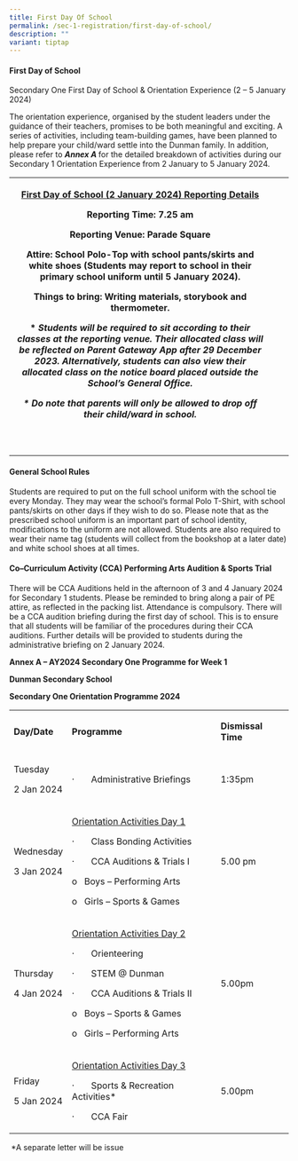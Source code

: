 ```yaml
---
title: First Day Of School
permalink: /sec-1-registration/first-day-of-school/
description: ""
variant: tiptap
---
```

<h4>First Day of School</h4><p>Secondary One First Day of School &amp; Orientation Experience (2 – 5 January 2024)</p><p>The orientation experience, organised by the student leaders under the guidance of their teachers, promises to be both meaningful and exciting. A series of activities, including team-building games, have been planned to help prepare your child/ward settle into the Dunman family. In addition, please refer to <strong><em>Annex A </em></strong>for the detailed breakdown of activities during our Secondary 1 Orientation Experience from 2 January to 5 January 2024.</p><p></p><table><tbody><tr><th rowspan="1" colspan="1"><p><strong><u>First Day of School (2 January 2024) Reporting Details</u></strong></p><p><strong>Reporting Time:</strong> 7.25 am</p><p><strong>Reporting Venue: </strong>Parade Square</p><p><strong>Attire:</strong> School Polo-Top with school pants/skirts and white shoes (Students may report to school in their primary school uniform until 5 January 2024).</p><p><strong>Things to bring:</strong> Writing materials, storybook and thermometer.</p><p><strong>* </strong><em>Students will be required to sit according to their classes at the reporting venue. Their allocated class will be reflected on Parent Gateway App after 29 December 2023. Alternatively, students can also view their allocated class on the notice board placed outside the School’s General Office.</em></p><p><strong><em>*</em></strong><em> Do note that parents will only be allowed to drop off their child/ward in school.</em></p></th><th rowspan="1" colspan="1"><p></p></th><th rowspan="1" colspan="1"><p></p></th></tr><tr><td rowspan="1" colspan="1"><p></p></td><td rowspan="1" colspan="1"><p></p></td><td rowspan="1" colspan="1"><p></p></td></tr><tr><td rowspan="1" colspan="1"><p></p></td><td rowspan="1" colspan="1"><p></p></td><td rowspan="1" colspan="1"><p></p></td></tr></tbody></table><h4>General School Rules</h4><p>Students are required to put on the full school uniform with the school tie every Monday. They may wear the school’s formal Polo T-Shirt, with school pants/skirts on other days if they wish to do so. Please note that as the prescribed school uniform is an important part of school identity, modifications to the uniform are not allowed. Students are also required to wear their name tag (students will collect from the bookshop at a later date) and white school shoes at all times.</p><h4>Co–Curriculum Activity (CCA) Performing Arts Audition &amp; Sports Trial</h4><p>There will be CCA Auditions held in the afternoon of 3 and 4 January 2024 for Secondary 1 students. Please be reminded to bring along a pair of PE attire, as reflected in the packing list. Attendance is compulsory. There will be a CCA audition briefing during the first day of school. This is to ensure that all students will be familiar of the procedures during their CCA auditions. Further details will be provided to students during the administrative briefing on 2 January 2024.</p><p></p><p><strong>Annex A – AY2024 Secondary One Programme for Week 1</strong></p><p></p><p><strong>Dunman Secondary School</strong></p><p><strong>Secondary One Orientation Programme 2024</strong></p><table><tbody><tr><td rowspan="1" colspan="1"><p><strong>Day/Date</strong></p></td><td rowspan="1" colspan="1"><p><strong>Programme</strong></p></td><td rowspan="1" colspan="1"><p><strong>Dismissal Time</strong></p></td></tr><tr><td rowspan="1" colspan="1"><p>Tuesday</p><p>2 Jan 2024</p></td><td rowspan="1" colspan="1"><p>·&nbsp;&nbsp;&nbsp;&nbsp;&nbsp;&nbsp; Administrative Briefings</p></td><td rowspan="1" colspan="1"><p>1:35pm</p></td></tr><tr><td rowspan="1" colspan="1"><p>Wednesday</p><p>3 Jan 2024</p></td><td rowspan="1" colspan="1"><p><u>Orientation Activities Day 1</u></p><p>·&nbsp;&nbsp;&nbsp;&nbsp;&nbsp;&nbsp; Class Bonding Activities</p><p>·&nbsp;&nbsp;&nbsp;&nbsp;&nbsp;&nbsp; CCA Auditions &amp; Trials I</p><p>o&nbsp;&nbsp; Boys – Performing Arts</p><p>o&nbsp;&nbsp; Girls – Sports &amp; Games</p></td><td rowspan="1" colspan="1"><p>5.00 pm</p></td></tr><tr><td rowspan="1" colspan="1"><p>Thursday</p><p>4 Jan 2024</p></td><td rowspan="1" colspan="1"><p><u>Orientation Activities Day 2</u></p><p>·&nbsp;&nbsp;&nbsp;&nbsp;&nbsp;&nbsp; Orienteering</p><p>·&nbsp;&nbsp;&nbsp;&nbsp;&nbsp;&nbsp; STEM @ Dunman</p><p>·&nbsp;&nbsp;&nbsp;&nbsp;&nbsp;&nbsp; CCA Auditions &amp; Trials II</p><p>o&nbsp;&nbsp; Boys – Sports &amp; Games</p><p>o&nbsp;&nbsp; Girls – Performing Arts</p></td><td rowspan="1" colspan="1"><p>5.00pm</p></td></tr><tr><td rowspan="1" colspan="1"><p>Friday</p><p>5 Jan 2024</p></td><td rowspan="1" colspan="1"><p><u>Orientation Activities Day 3</u></p><p>·&nbsp;&nbsp;&nbsp;&nbsp;&nbsp;&nbsp; Sports &amp; Recreation Activities*</p><p>·&nbsp;&nbsp;&nbsp;&nbsp;&nbsp;&nbsp; CCA Fair</p></td><td rowspan="1" colspan="1"><p>5.00pm</p></td></tr></tbody></table><p><strong>&nbsp;</strong>*A separate letter will be issue</p><p></p><p><strong>&nbsp;</strong></p>